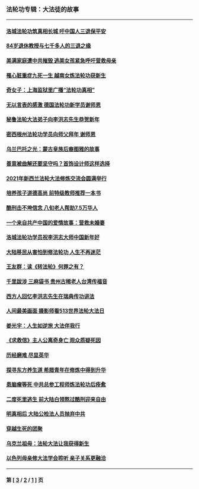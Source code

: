 ### 法轮功专辑：大法徒的故事
---
#### [洛城法轮功筑真相长城 吁中国人三退保平安](../../pages/nf1147481/n13892471.md?01310430) 
#### [84岁退休教授与七千多人的三退之缘](../../pages/nf1147481/n13796650.md?01310430) 
#### [美满家庭遭中共摧毁 逃美女孩紧急呼吁营救母亲](../../pages/nf1147481/n13792859.md?01310430) 
#### [罹心脏重症九死一生 越南女炼法轮功获新生](../../pages/nf1147481/n13732766.md?01310430) 
#### [奇女子：上海监狱里广播“法轮功真相”](../../pages/nf1147481/n13726443.md?01310430) 
#### [无以言表的感激 德国法轮功新学员谢师恩](../../pages/nf1147481/n13543790.md?01310430) 
#### [秘鲁法轮大法弟子向李洪志先生恭贺新年](../../pages/nf1147481/n13540182.md?01310430) 
#### [密西根州法轮功学员向师父拜年 谢师恩](../../pages/nf1147481/n13538183.md?01310430) 
#### [乌兰巴托之光：蒙古皇族后裔图雅的故事](../../pages/nf1147481/n13155759.md?01310430) 
#### [善意被曲解还要坚守吗？首饰设计师这样选择](../../pages/nf1147481/n13077575.md?01310430) 
#### [2021年新西兰法轮大法修炼交流会圆满举行](../../pages/nf1147481/n13033149.md?01310430) 
#### [培养孩子道德高尚 前特级教师推荐一本书](../../pages/nf1147481/n12938640.md?01310430) 
#### [酷刑击不垮信念 八旬老人帮助7.5万华人](../../pages/nf1147481/n12880712.md?01310430) 
#### [一个来自共产中国的爱情故事：营救未婚妻](../../pages/nf1147481/n12778386.md?01310430) 
#### [洛城法轮功学员祝李洪志大师中国新年好](../../pages/nf1147481/n12724685.md?01310430) 
#### [大陆移民从害怕到修法轮功 人生不再迷茫](../../pages/nf1147481/n12414325.md?01310430) 
#### [王友群：读《转法轮》何罪之有？](../../pages/nf1147481/n12408647.md?01310430) 
#### [千里跋涉 三麻袋书 贵州古稀老人台湾传福音](../../pages/nf1147481/n12198750.md?01310430) 
#### [西方人回忆李洪志先生在瑞典传功讲法](../../pages/nf1147481/n12099607.md?01310430) 
#### [人间最美画面 摄影师看513世界法轮大法日](../../pages/nf1147481/n12094118.md?01310430) 
#### [姜光宇：人生如逆旅 大法伴我行](../../pages/nf1147481/n12088664.md?01310430) 
#### [《求救信》主人公离奇身亡 观众质疑死因](../../pages/nf1147481/n11845215.md?01310430) 
#### [历经磨难 尽显英华](../../pages/nf1147481/n11723297.md?01310430) 
#### [探寻东方养生道 希腊青年在修炼中得到升华](../../pages/nf1147481/n11494502.md?01310430) 
#### [患脑瘤等死 中共总参工程师炼法轮功后痊愈](../../pages/nf1147481/n11466682.md?01310430) 
#### [二度死里逃生 前大陆白领熬过酷刑迎来自由](../../pages/nf1147481/n11368594.md?01310430) 
#### [明真相后 大陆公检法人员抛弃中共](../../pages/nf1147481/n11358618.md?01310430) 
#### [穿越生死的团聚](../../pages/nf1147481/n11258922.md?01310430) 
#### [乌克兰祖母：法轮大法让我获得新生](../../pages/nf1147481/n11269457.md?01310430) 
#### [以色列母亲修大法学会聆听 亲子关系更融洽](../../pages/nf1147481/n11268195.md?01310430) 

---
#### 第 [ [3](./3.md?01310430) / [2](./2.md?01310430) / [1](./1.md?01310430) ] 页
